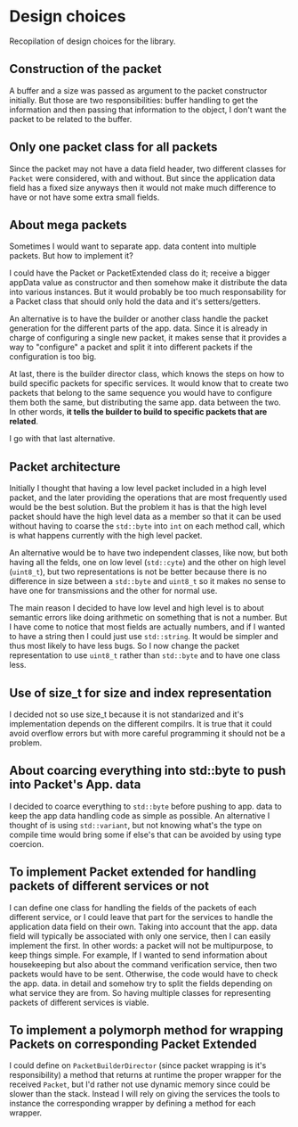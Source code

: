 # Design choices

Recopilation of design choices for the library.

## Construction of the packet

A buffer and a size was passed as argument to the packet constructor initially. But those are two responsibilities: buffer handling to get the information and then passing that information to the object, I don't want the packet to be related to the buffer.

## Only one packet class for all packets

Since the packet may not have a data field header, two different classes for <code>Packet</code> were considered, with and without. But since the application data field has a fixed size anyways then it would not make much difference to have or not have some extra small fields.

## About mega packets

Sometimes I would want to separate app. data content into multiple packets. But how to implement it?

I could have the Packet or PacketExtended class do it; receive a bigger appData value as constructor and then somehow make it distribute the data into various instances. But it would probably be too much responsability for a Packet class that should only hold the data and it's setters/getters.

An alternative is to have the builder or another class handle the packet generation for the different parts of the app. data. Since it is already in charge of configuring a single new packet, it makes sense that it provides a way to "configure" a packet and split it into different packets if the configuration is too big.

At last, there is the builder director class, which knows the steps on how to build specific packets for specific services. It would know that to create two packets that belong to the same sequence you would have to configure them both the same, but distributing the same app. data between the two. In other words, **it tells the builder to build to specific packets that are related**.

I go with that last alternative.

## Packet architecture

Initially I thought that having a low level packet included in a high level packet, and the later providing the operations that are most frequently used would be the best solution. But the problem it has is that the high level packet should have the high level data as a member so that it can be used without having to coarse the <code>std::byte</code> into <code>int</code> on each method call, which is what happens currently with the high level packet.

An alternative would be to have two independent classes, like now, but both having all the felds, one on low level (<code>std::cyte</code>) and the other on high level (<code>uint8_t</code>), but two representations is not be better because there is no difference in size between a <code>std::byte</code> and <code>uint8_t</code> so it makes no sense to have one for transmissions and the other for normal use.

The main reason I decided to have low level and high level is to about semantic errors like doing arithmetic on something that is not a number. But I have come to notice that most fields are actually numbers, and if I wanted to have a string then I could just use <code>std::string</code>. It would be simpler and thus most likely to have less bugs. So I now change the packet representation to use <code>uint8_t</code> rather than <code>std::byte</code> and to have one class less.

## Use of size_t for size and index representation

I decided not so use size_t because it is not standarized and it's implementation depends on the different compilrs. It is true that it could avoid overflow errors but with more careful programming it should not be a problem.

## About coarcing everything into std::byte to push into Packet's App. data

I decided to coarce everything to <code>std::byte</code> before pushing to app. data to keep the app data handling code as simple as possible. An alternative I thought of is using <code>std::variant</code>, but not knowing what's the type on compile time would bring some if else's that can be avoided by using type coercion.

## To implement Packet extended for handling packets of different services or not

I can define one class for handling the fields of the packets of each different service, or I could leave that part for the services to handle the application data field on their own. Taking into account that the app. data field will typically be associated with only one service, then I can easily implement the first. In other words: a packet will not be multipurpose, to keep things simple. For example, If I wanted to send information about housekeeping but also about the command verification service, then two packets would have to be sent. Otherwise, the code would have to check the app. data. in detail and somehow try to split the fields depending on what service they are from. So having multiple classes for representing packets of different services is viable.

## To implement a polymorph method for wrapping Packets on corresponding Packet Extended

I could define on <code>PacketBuilderDirector</code> (since packet wrapping is it's responsibility) a method that returns at runtime the proper wrapper for the received <code>Packet</code>, but I'd rather not use dynamic memory since could be slower than the stack. Instead I will rely on giving the services the tools to instance the corresponding wrapper by defining a method for each wrapper.
